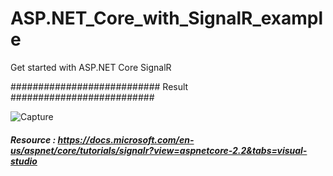 # ASP.NET_Core_with_SignalR_example
Get started with ASP.NET Core SignalR

###########################  Result ##########################

![Capture](https://user-images.githubusercontent.com/40542726/61182897-06a61980-a664-11e9-94e3-31150b583890.PNG)

##### Resource : https://docs.microsoft.com/en-us/aspnet/core/tutorials/signalr?view=aspnetcore-2.2&tabs=visual-studio
